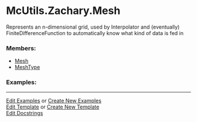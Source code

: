 # <a id="McUtils.Zachary.Mesh">McUtils.Zachary.Mesh</a>
    
Represents an n-dimensional grid, used by Interpolator and (eventually) FiniteDifferenceFunction to automatically
know what kind of data is fed in

### Members:

  - [Mesh](Mesh/Mesh.md)
  - [MeshType](Mesh/MeshType.md)

### Examples:



___

[Edit Examples](https://github.com/McCoyGroup/References/edit/gh-pages/Documentation/examples/McUtils/Zachary/Mesh.md) or 
[Create New Examples](https://github.com/McCoyGroup/References/new/gh-pages/?filename=Documentation/examples/McUtils/Zachary/Mesh.md) <br/>
[Edit Template](https://github.com/McCoyGroup/References/edit/gh-pages/Documentation/templates/McUtils/Zachary/Mesh.md) or 
[Create New Template](https://github.com/McCoyGroup/References/new/gh-pages/?filename=Documentation/templates/McUtils/Zachary/Mesh.md) <br/>
[Edit Docstrings](https://github.com/McCoyGroup/McUtils/edit/master/Zachary/Mesh/__init__.py?message=Update%20Docs)